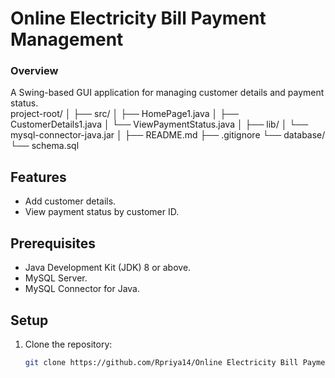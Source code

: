 # Online Electricity Bill Payment Management

### Overview
A Swing-based GUI application for managing customer details and payment status.                                                             
 project-root/
│
├── src/
│   ├── HomePage1.java
│   ├── CustomerDetails1.java
│   └── ViewPaymentStatus.java
│
├── lib/
│   └── mysql-connector-java.jar
│
├── README.md
├── .gitignore
└── database/
    └── schema.sql


## Features
- Add customer details.
- View payment status by customer ID.

## Prerequisites
- Java Development Kit (JDK) 8 or above.
- MySQL Server.
- MySQL Connector for Java.

## Setup
1. Clone the repository:
   ```bash
   git clone https://github.com/Rpriya14/Online Electricity Bill Payment Management.git

